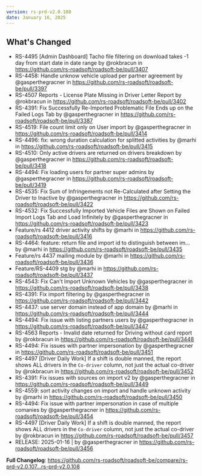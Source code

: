 ```yaml
---
version: rs-prd-v2.0.108
date: January 16, 2025
---
```


## What's Changed
* RS-4495 [Admin Dashboard] Tacho file filtering on download takes -1 day from start date in date range by @rokbracun in https://github.com/rs-roadsoft/roadsoft-be/pull/3407
* RS-4458: Handle unknow vehicle upload per partner agreement by @gasperthegracner in https://github.com/rs-roadsoft/roadsoft-be/pull/3397
* RS-4507 Reports - License Plate Missing in Driver Letter Report by @rokbracun in https://github.com/rs-roadsoft/roadsoft-be/pull/3402
* RS-4391: Fix Successfully Re-Imported Problematic File Ends up on the Failed Logs Tab by @gasperthegracner in https://github.com/rs-roadsoft/roadsoft-be/pull/3387
* RS-4519: File count limit only on User import by @gasperthegracner in https://github.com/rs-roadsoft/roadsoft-be/pull/3414
* RS-4496: fix: wrong duration calculation for splitted activities by @marhi in https://github.com/rs-roadsoft/roadsoft-be/pull/3415
* RS-4510: Only active drivers are returned on drivers breakdown by @gasperthegracner in https://github.com/rs-roadsoft/roadsoft-be/pull/3418
* RS-4494: Fix loading users for partner super admins by @gasperthegracner in https://github.com/rs-roadsoft/roadsoft-be/pull/3419
* RS-4535: Fix Sum of Infringements not Re-Calculated after Setting the Driver to Inactive by @gasperthegracner in https://github.com/rs-roadsoft/roadsoft-be/pull/3422
* RS-4532: Fix Successfully Imported Vehicle Files are Shown on Failed Import Logs Tab and Load Infinitely by @gasperthegracner in https://github.com/rs-roadsoft/roadsoft-be/pull/3423
* Feature/rs 4412 driver activity shifts by @marhi in https://github.com/rs-roadsoft/roadsoft-be/pull/3416
* RS-4464: feature: return file and import id to distinguish between im… by @marhi in https://github.com/rs-roadsoft/roadsoft-be/pull/3435
* Feature/rs 4437 mailing module by @marhi in https://github.com/rs-roadsoft/roadsoft-be/pull/3436
* Feature/RS-4409 stg by @marhi in https://github.com/rs-roadsoft/roadsoft-be/pull/3437
* RS-4543: Fix Can't Import Unknown Vehicles by @gasperthegracner in https://github.com/rs-roadsoft/roadsoft-be/pull/3438
* RS-4391: Fix import filtering by @gasperthegracner in https://github.com/rs-roadsoft/roadsoft-be/pull/3442
* RS-4437: use server domain instead of app domain by @marhi in https://github.com/rs-roadsoft/roadsoft-be/pull/3444
* RS-4494: Fix issue with listing partners users by @gasperthegracner in https://github.com/rs-roadsoft/roadsoft-be/pull/3447
* RS-4563 Reports - Invalid date returned for Driving without card report by @rokbracun in https://github.com/rs-roadsoft/roadsoft-be/pull/3448
* RS-4494: Fix issues with partner impersonation by @gasperthegracner in https://github.com/rs-roadsoft/roadsoft-be/pull/3451
* RS-4497 [Driver Daily Work] If a shift is double manned, the report shows ALL drivers in the `Co-driver` column, not just the actual co-driver by @rokbracun in https://github.com/rs-roadsoft/roadsoft-be/pull/3452
* RS-4391: Fix issues with sources on import v2 by @gasperthegracner in https://github.com/rs-roadsoft/roadsoft-be/pull/3449
* RS-4559: sort activity changes on import and handle unknown activity by @marhi in https://github.com/rs-roadsoft/roadsoft-be/pull/3450
* RS-4494: Fix issue with partner impersonation in case of multiple comanies by @gasperthegracner in https://github.com/rs-roadsoft/roadsoft-be/pull/3454
* RS-4497 [Driver Daily Work] If a shift is double manned, the report shows ALL drivers in the `Co-driver` column, not just the actual co-driver by @rokbracun in https://github.com/rs-roadsoft/roadsoft-be/pull/3457
* RELEASE: 2025-01-16 | by @gasperthegracner in https://github.com/rs-roadsoft/roadsoft-be/pull/3456


**Full Changelog**: https://github.com/rs-roadsoft/roadsoft-be/compare/rs-prd-v2.0.107...rs-prd-v2.0.108
